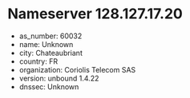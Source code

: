 # Nameserver 128.127.17.20

* as_number: 60032
* name: Unknown
* city: Chateaubriant
* country: FR
* organization: Coriolis Telecom SAS
* version: unbound 1.4.22
* dnssec: Unknown
